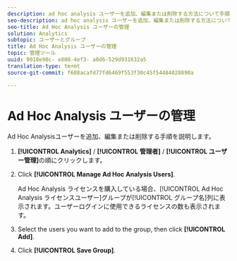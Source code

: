 ```yaml
---
description: ad hoc analysis ユーザーを追加、編集または削除する方法について手順を説明します。
seo-description: ad hoc analysis ユーザーを追加、編集または削除する方法について手順を説明します。
seo-title: Ad Hoc Analysis ユーザーの管理
solution: Analytics
subtopic: ユーザーとグループ
title: Ad Hoc Analysis ユーザーの管理
topic: 管理ツール
uuid: 9018e90c- e808-4ef3- a0d6-529d931632a5
translation-type: tm+mt
source-git-commit: f608acafd77fd6469f553f30c45f54484028890a

---
```



# Ad Hoc Analysis ユーザーの管理

Ad Hoc Analysisユーザーを追加、編集または削除する手順を説明します。

1. **[!UICONTROL Analytics]** / **[!UICONTROL 管理者]** / **[!UICONTROL ユーザー管理]**&#x200B;の順にクリックします。
1. Click **[!UICONTROL Manage Ad Hoc Analysis Users]**.

   Ad Hoc Analysis ライセンスを購入している場合、[!UICONTROL Ad Hoc Analysis ライセンスユーザー]グループが[!UICONTROL グループ名]列に表示されます。ユーザーログインに使用できるライセンスの数も表示されます。

1. Select the users you want to add to the group, then click **[!UICONTROL Add]**.
1. Click **[!UICONTROL Save Group]**.
